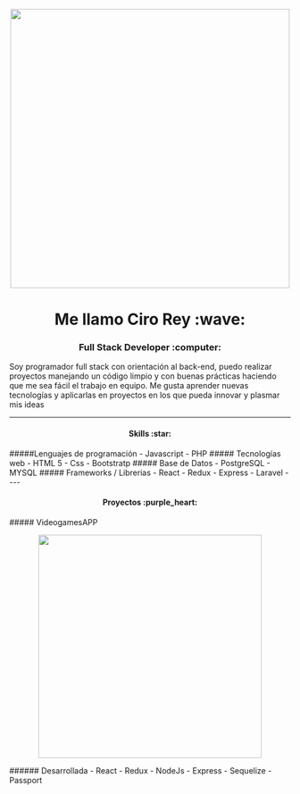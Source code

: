 <p align="center">
<img src="https://i.pinimg.com/originals/c6/3f/b4/c63fb4d45a436a3d958ce719369665c2.gif" width="500">
</p>
<h1 align="center">
Me llamo Ciro Rey :wave:
</h1>
<h3 align="center"> Full Stack Developer :computer: </h3>
Soy programador full stack con orientación al back-end, puedo realizar proyectos manejando un código limpio y con buenas prácticas haciendo que me sea fácil el trabajo en equipo. 
Me gusta aprender nuevas tecnologías y aplicarlas en proyectos en los que pueda innovar y plasmar mis ideas
                
----
<h4 align="center">Skills :star: </h4>
#####Lenguajes de programación
- Javascript
- PHP
##### Tecnologías web
- HTML 5
- Css
- Bootstratp
#####  Base de Datos
- PostgreSQL
- MYSQL
#####  Frameworks / Librerias
- React
- Redux
- Express
- Laravel
----
<h4 align="center">Proyectos :purple_heart: </h4>
#####  VideogamesAPP
<p align="center">
<img src="https://media-exp1.licdn.com/dms/image/C4D2DAQFjNVniktW8tQ/profile-treasury-image-shrink_800_800/0/1657223980443?e=1662418800&v=beta&t=xp6lHOYPmjbEPeRTWqQ7J0Urwc4f5QAnnZrIaA6E-0E" width="400">
</p>
######  Desarrollada
- React
- Redux
- NodeJs
- Express
- Sequelize
- Passport
